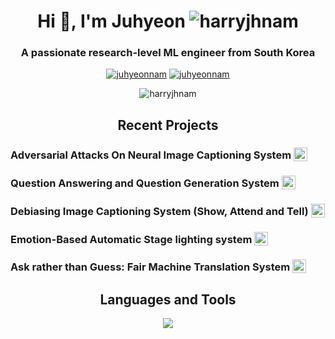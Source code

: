 <h1 align="center">Hi 👋, I'm Juhyeon <img src="https://komarev.com/ghpvc/?username=harryjhnam&label=Profile%20views&color=0e75b6&style=flat" alt="harryjhnam" /></h1>

<h3 align="center">A passionate research-level ML engineer from South Korea</h3>

<p align="center">
<a href="https://www.linkedin.com/in/juhyeon-nam/" target="blank"><img src="https://img.shields.io/twitter/follow/juhyeon-nam?logo=linkedin&style=for-the-badge" alt="juhyeonnam" /></a>
<a href="https://twitter.com/juhyeonnam" target="blank"><img src="https://img.shields.io/twitter/follow/juhyeonnam?logo=twitter&style=for-the-badge" alt="juhyeonnam" /></a> 
</p>

<p align="center"><img align="center" src="http://github-readme-streak-stats.herokuapp.com?user=harryjhnam&theme=github-dark&border_radius=10&date_format=M%20j%5B%2C%20Y%5D" alt="harryjhnam" /></p>


<h2 align="center">Recent Projects</h2>
<h3 align="left">Adversarial Attacks On Neural Image Captioning System <a href="https://github.com/harryjhnam/CMU-11785-project/blob/master/11_785_Project_Report_team_24.pdf" target="blank"><img align="bottom" src="https://skillicons.dev/icons?i=github" width="22" style="vertical-align: bottom;"/></a></h3>
<h3 align="left">Question Answering and Question Generation System <a href="https://github.com/harryjhnam/CMU-11611-QA-and-QG" target="blank"><img align="bottom" src="https://skillicons.dev/icons?i=github" width="22" style="vertical-align: bottom;"/></a></h3>
<h3 align="left">Debiasing Image Captioning System (Show, Attend and Tell) <a href="https://github.com/jel-lambda/fairness-captioning" target="blank"><img align="bottom" src="https://skillicons.dev/icons?i=github" width="22" style="vertical-align: bottom;"/></a></h3>
<h3 align="left">Emotion-Based Automatic Stage lighting system <a href="https://github.com/harryjhnam/Emotion-Based-automatic-stage-lighting" target="blank"><img align="bottom" src="https://skillicons.dev/icons?i=github" width="22" style="vertical-align: bottom;"/></a></h3>
<h3 align="left">Ask rather than Guess: Fair Machine Translation System <a href="https://github.com/harryjhnam/gender_coreference_fair_translation" target="blank"><img align="bottom" src="https://skillicons.dev/icons?i=github" width="22" style="vertical-align: bottom;"/></a></h3>


<h2 align="center">Languages and Tools</h2>
<p align="center">
  <a href="https://skillicons.dev">
    <img src="https://skillicons.dev/icons?i=py,pytorch,tensorflow,linux,raspberrypi,bash,vim,aws,gcp,git,github,c,cpp,docker,kafka,html,css,ai,pr,xd&theme=dark&perline=10" />
  </a>
</p>

<!-- <p align="center"> <a href="https://www.gnu.org/software/bash/" target="_blank" rel="noreferrer"> <img src="https://www.vectorlogo.zone/logos/gnu_bash/gnu_bash-icon.svg" alt="bash" width="40" height="40"/> </a> <a href="https://www.cprogramming.com/" target="_blank" rel="noreferrer"> <img src="https://raw.githubusercontent.com/devicons/devicon/master/icons/c/c-original.svg" alt="c" width="40" height="40"/> </a> <a href="https://www.w3schools.com/cpp/" target="_blank" rel="noreferrer"> <img src="https://raw.githubusercontent.com/devicons/devicon/master/icons/cplusplus/cplusplus-original.svg" alt="cplusplus" width="40" height="40"/> </a> <a href="https://www.docker.com/" target="_blank" rel="noreferrer"> <img src="https://raw.githubusercontent.com/devicons/devicon/master/icons/docker/docker-original-wordmark.svg" alt="docker" width="40" height="40"/> </a> <a href="https://git-scm.com/" target="_blank" rel="noreferrer"> <img src="https://www.vectorlogo.zone/logos/git-scm/git-scm-icon.svg" alt="git" width="40" height="40"/> </a> <a href="https://www.adobe.com/in/products/illustrator.html" target="_blank" rel="noreferrer"> <img src="https://www.vectorlogo.zone/logos/adobe_illustrator/adobe_illustrator-icon.svg" alt="illustrator" width="40" height="40"/> </a> <a href="https://www.linux.org/" target="_blank" rel="noreferrer"> <img src="https://raw.githubusercontent.com/devicons/devicon/master/icons/linux/linux-original.svg" alt="linux" width="40" height="40"/> </a> <a href="https://opencv.org/" target="_blank" rel="noreferrer"> <img src="https://www.vectorlogo.zone/logos/opencv/opencv-icon.svg" alt="opencv" width="40" height="40"/> </a> <a href="https://pandas.pydata.org/" target="_blank" rel="noreferrer"> <img src="https://raw.githubusercontent.com/devicons/devicon/2ae2a900d2f041da66e950e4d48052658d850630/icons/pandas/pandas-original.svg" alt="pandas" width="40" height="40"/> </a> <a href="https://www.python.org" target="_blank" rel="noreferrer"> <img src="https://raw.githubusercontent.com/devicons/devicon/master/icons/python/python-original.svg" alt="python" width="40" height="40"/> </a> <a href="https://pytorch.org/" target="_blank" rel="noreferrer"> <img src="https://www.vectorlogo.zone/logos/pytorch/pytorch-icon.svg" alt="pytorch" width="40" height="40"/> </a> <a href="https://scikit-learn.org/" target="_blank" rel="noreferrer"> <img src="https://upload.wikimedia.org/wikipedia/commons/0/05/Scikit_learn_logo_small.svg" alt="scikit_learn" width="40" height="40"/> </a> <a href="https://seaborn.pydata.org/" target="_blank" rel="noreferrer"> <img src="https://seaborn.pydata.org/_images/logo-mark-lightbg.svg" alt="seaborn" width="40" height="40"/> </a> <a href="https://www.adobe.com/products/xd.html" target="_blank" rel="noreferrer"> <img src="https://cdn.worldvectorlogo.com/logos/adobe-xd.svg" alt="xd" width="40" height="40"/> </a> </p> -->



<!--
**harryjhnam/harryjhnam** is a ✨ _special_ ✨ repository because its `README.md` (this file) appears on your GitHub profile.

Here are some ideas to get you started:

- 🔭 I’m currently working on ...
- 🌱 I’m currently learning ...
- 👯 I’m looking to collaborate on ...
- 🤔 I’m looking for help with ...
- 💬 Ask me about ...
- 📫 How to reach me: ...
- 😄 Pronouns: ...
- ⚡ Fun fact: ...
-->
